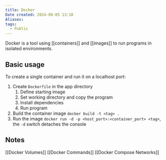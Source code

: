 ```yaml
---
title: Docker
Date created: 2024-08-05 13:18
Aliases:
tags: 
  - Public
---
```

Docker is a tool using [[containers]] and [[images]] to run programs in isolated environments.
## Basic usage

To create a single container and run it on a localhost port:
1. Create `Dockerfile` in the app directory 
	1. Define starting image
	2. Set working directory and copy the program
	3. Install dependencies
	4. Run program
2. Build the container image `docker build -t <tag> .`
3. Run the image `docker run -d -p <host_port>:<container_port> <tag>`, the `-d` switch detaches the console

## Notes
[[Docker Volumes]]
[[Docker Commands]]
[[Docker Compose Networks]]




